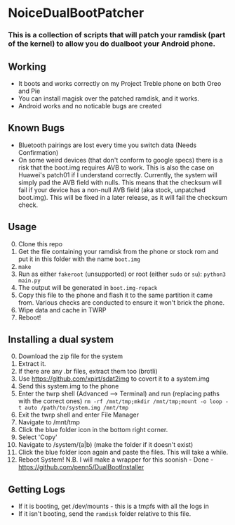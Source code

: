 # NoiceDualBootPatcher
 
### This is a collection of scripts that will patch your ramdisk (part of the kernel) to allow you do dualboot your Android phone.

## Working
- It boots and works correctly on my Project Treble phone on both Oreo and Pie
- You can install magisk over the patched ramdisk, and it works.
- Android works and no noticable bugs are created

## Known Bugs
- Bluetooth pairings are lost every time you switch data (Needs Confirmation)
- On some weird devices (that don't conform to google specs) there is a risk that the boot.img requires AVB to work. This is also the case on Huawei's patch01 if I understand correctly. Currently, the system will simply pad the AVB field with nulls. This means that the checksum will fail if your device has a non-null AVB field (aka stock, unpatched boot.img). This will be fixed in a later release, as it will fail the checksum check. 

## Usage
0. Clone this repo
1. Get the file containing your ramdisk from the phone or stock rom and put it in this folder with the name `boot.img`
2. `make`
3. Run as either `fakeroot` (unsupported) or root (either `sudo` or `su`): `python3 main.py`
4. The output will be generated in `boot.img-repack`
5. Copy this file to the phone and flash it to the same partition it came from. Various checks are conducted to ensure it won't brick the phone.
6. Wipe data and cache in TWRP
7. Reboot!

## Installing a dual system
0. Download the zip file for the system
1. Extract it.
2. If there are any .br files, extract them too (brotli)
3. Use https://github.com/xpirt/sdat2img to covert it to a system.img
4. Send this system.img to the phone
5. Enter the twrp shell (Advanced --> Terminal) and run (replacing paths with the correct ones) `rm -rf /mnt/tmp;mkdir /mnt/tmp;mount -o loop -t auto /path/to/system.img /mnt/tmp`
6. Exit the twrp shell and enter File Manager
7. Navigate to /mnt/tmp
8. Click the blue folder icon in the bottom right corner.
9. Select 'Copy'
10. Navigate to /system/(a|b) (make the folder if it doesn't exist)
11. Click the blue folder icon again and paste the files. This will take a while.
12. Reboot System!
N.B. I will make a wrapper for this soonish - Done - https://github.com/penn5/DualBootInstaller

## Getting Logs
- If it is booting, get /dev/mounts - this is a tmpfs with all the logs in
- If it isn't booting, send the `ramdisk` folder relative to this file.
